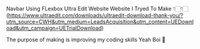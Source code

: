 Navbar Using FLexbox Ultra Edit Website
Website I Tryed To Make 👇🏻👇🏻
(https://www.ultraedit.com/downloads/ultraedit-download-thank-you/?utm_source=CWH&utm_medium=LeadsAcquisition&utm_content=UEDownload&utm_campaign=UETrialDownload)

The purpose of making is improving my coding skills 
Yeah Boi 🥴
